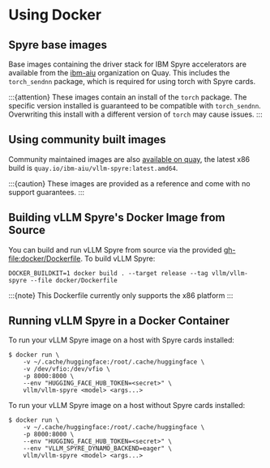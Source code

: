 # Using Docker

<!--
TODO: Add section on RHOAI officially supported images, once they exist
!-->

## Spyre base images

Base images containing the driver stack for IBM Spyre accelerators are available from the [ibm-aiu](https://quay.io/repository/ibm-aiu/base?tab=tags) organization on Quay. This includes the `torch_sendnn` package, which is required for using torch with Spyre cards.

:::{attention}
These images contain an install of the `torch` package. The specific version installed is guaranteed to be compatible with `torch_sendnn`. Overwriting this install with a different version of `torch` may cause issues.
:::

## Using community built images

Community maintained images are also [available on quay](https://quay.io/repository/ibm-aiu/vllm-spyre?tab=tags), the latest x86 build is `quay.io/ibm-aiu/vllm-spyre:latest.amd64`.

:::{caution}
These images are provided as a reference and come with no support guarantees.
:::

## Building vLLM Spyre's Docker Image from Source

You can build and run vLLM Spyre from source via the provided <gh-file:docker/Dockerfile>. To build vLLM Spyre:

```shell
DOCKER_BUILDKIT=1 docker build . --target release --tag vllm/vllm-spyre --file docker/Dockerfile
```

:::{note}
This Dockerfile currently only supports the x86 platform
:::

## Running vLLM Spyre in a Docker Container

To run your vLLM Spyre image on a host with Spyre cards installed:

```shell
$ docker run \
    -v ~/.cache/huggingface:/root/.cache/huggingface \
    -v /dev/vfio:/dev/vfio \
    -p 8000:8000 \
    --env "HUGGING_FACE_HUB_TOKEN=<secret>" \
    vllm/vllm-spyre <model> <args...>
```

To run your vLLM Spyre image on a host without Spyre cards installed:

```shell
$ docker run \
    -v ~/.cache/huggingface:/root/.cache/huggingface \
    -p 8000:8000 \
    --env "HUGGING_FACE_HUB_TOKEN=<secret>" \
    --env "VLLM_SPYRE_DYNAMO_BACKEND=eager" \
    vllm/vllm-spyre <model> <args...>
```
